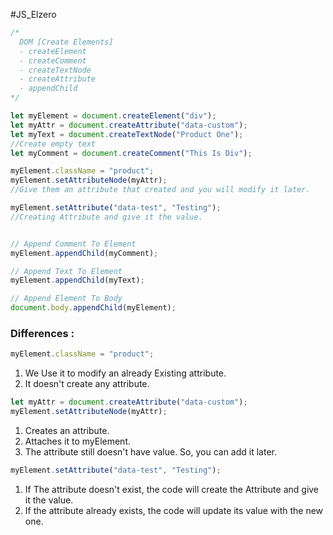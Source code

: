 #JS_Elzero 

```js
/*
  DOM [Create Elements]
  - createElement
  - createComment
  - createTextNode
  - createAttribute
  - appendChild
*/

let myElement = document.createElement("div");
let myAttr = document.createAttribute("data-custom");
let myText = document.createTextNode("Product One");
//Create empty text
let myComment = document.createComment("This Is Div");

myElement.className = "product";
myElement.setAttributeNode(myAttr);
//Give them an attribute that created and you will modify it later.

myElement.setAttribute("data-test", "Testing");
//Creating Attribute and give it the value.


// Append Comment To Element
myElement.appendChild(myComment);

// Append Text To Element
myElement.appendChild(myText);

// Append Element To Body
document.body.appendChild(myElement);
```


### Differences :
```js
myElement.className = "product"; 
```
1. We Use it to modify an already Existing attribute.
2. It doesn't create any attribute.

```js
let myAttr = document.createAttribute("data-custom");
myElement.setAttributeNode(myAttr);
```
1. Creates an attribute.
2. Attaches it to myElement.
3. The attribute still doesn't have value. So, you can add it later.

```js
myElement.setAttribute("data-test", "Testing");
```
1. If The attribute doesn't exist, the code will create the Attribute and give it the value.
2. If the attribute already exists, the code will update its value with the new one.